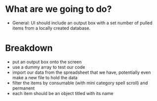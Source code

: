 # What are we going to do?
- General: UI should include an output box with a set number of pulled items from a locally created database.

# Breakdown
- put an output box onto the screen
- use a dummy array to test our code
- import our data from the spreadsheet that we have, potentially even make a new file to hold the data
- filter the items by consumable (with mini category spell scroll) and permanent
- each item should be an object titled with its name
